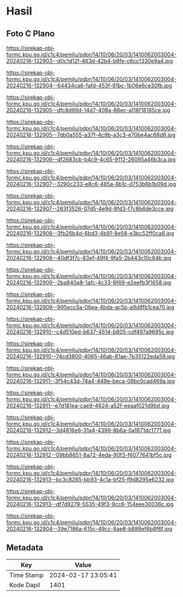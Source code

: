# Hasil

## Foto C Plano

https://sirekap-obj-formc.kpu.go.id/c1c4/pemilu/pdpr/14/10/06/20/03/1410062003004-20240216-132903--d0c1d12f-463d-42b4-b8fe-c6cc1330e9a4.jpg

https://sirekap-obj-formc.kpu.go.id/c1c4/pemilu/pdpr/14/10/06/20/03/1410062003004-20240216-132904--64434ca6-fafd-453f-91bc-1b06e6ce30fb.jpg

https://sirekap-obj-formc.kpu.go.id/c1c4/pemilu/pdpr/14/10/06/20/03/1410062003004-20240216-132905--dfc8d99d-14d7-408a-88ec-a118f18185ce.jpg

https://sirekap-obj-formc.kpu.go.id/c1c4/pemilu/pdpr/14/10/06/20/03/1410062003004-20240216-132905--7db0a555-a37f-4c9b-a3c3-e70be4ac68d8.jpg

https://sirekap-obj-formc.kpu.go.id/c1c4/pemilu/pdpr/14/10/06/20/03/1410062003004-20240216-132906--df2683cb-b4c9-4c65-9112-26095a46b3ca.jpg

https://sirekap-obj-formc.kpu.go.id/c1c4/pemilu/pdpr/14/10/06/20/03/1410062003004-20240216-132907--3290c233-e8c6-485a-8b1c-d753b6b1b09d.jpg

https://sirekap-obj-formc.kpu.go.id/c1c4/pemilu/pdpr/14/10/06/20/03/1410062003004-20240216-132907--263f3526-07d5-4e9d-8fd3-f7c8b6de3cce.jpg

https://sirekap-obj-formc.kpu.go.id/c1c4/pemilu/pdpr/14/10/06/20/03/1410062003004-20240216-132908--3fb26b4d-6bd3-4b91-8e58-e3bc52ff0ca6.jpg

https://sirekap-obj-formc.kpu.go.id/c1c4/pemilu/pdpr/14/10/06/20/03/1410062003004-20240216-132908--40df3f7c-83ef-49f4-9fa5-2b443c10c84b.jpg

https://sirekap-obj-formc.kpu.go.id/c1c4/pemilu/pdpr/14/10/06/20/03/1410062003004-20240216-132909--2ba840a8-1afc-4c33-8f69-e2eefb3f1658.jpg

https://sirekap-obj-formc.kpu.go.id/c1c4/pemilu/pdpr/14/10/06/20/03/1410062003004-20240216-132909--995ecc5a-06ea-4bda-ac5b-a9d8fb1cea70.jpg

https://sirekap-obj-formc.kpu.go.id/c1c4/pemilu/pdpr/14/10/06/20/03/1410062003004-20240216-132910--c4d510ed-b637-4514-b805-cdf497a9695c.jpg

https://sirekap-obj-formc.kpu.go.id/c1c4/pemilu/pdpr/14/10/06/20/03/1410062003004-20240216-132910--74cd3800-4065-46ab-81ae-7b35122eda59.jpg

https://sirekap-obj-formc.kpu.go.id/c1c4/pemilu/pdpr/14/10/06/20/03/1410062003004-20240216-132911--3f54c43d-74a4-449e-beca-08bc0cad469a.jpg

https://sirekap-obj-formc.kpu.go.id/c1c4/pemilu/pdpr/14/10/06/20/03/1410062003004-20240216-132911--e7d181ea-cae9-4624-a52f-eeaaf021d9bd.jpg

https://sirekap-obj-formc.kpu.go.id/c1c4/pemilu/pdpr/14/10/06/20/03/1410062003004-20240216-132912--3d4816e6-31a4-4399-8b6a-0a1871dc1771.jpg

https://sirekap-obj-formc.kpu.go.id/c1c4/pemilu/pdpr/14/10/06/20/03/1410062003004-20240216-132912--09bb8651-8a72-4eda-90f3-f6077641bf5c.jpg

https://sirekap-obj-formc.kpu.go.id/c1c4/pemilu/pdpr/14/10/06/20/03/1410062003004-20240216-132913--bc3c8285-bb93-4c1a-bf25-f9d8295e6232.jpg

https://sirekap-obj-formc.kpu.go.id/c1c4/pemilu/pdpr/14/10/06/20/03/1410062003004-20240216-132913--df7d9279-5535-49f3-9cc6-154eee30036c.jpg

https://sirekap-obj-formc.kpu.go.id/c1c4/pemilu/pdpr/14/10/06/20/03/1410062003004-20240216-132904--39e7186a-615c-49cc-8ae8-b888ef6b8f6f.jpg


## Metadata

| Key        | Value               |
| ---------- | ------------------- |
| Time Stamp | 2024-02-17 13:05:41 |
| Kode Dapil | 1401                |




